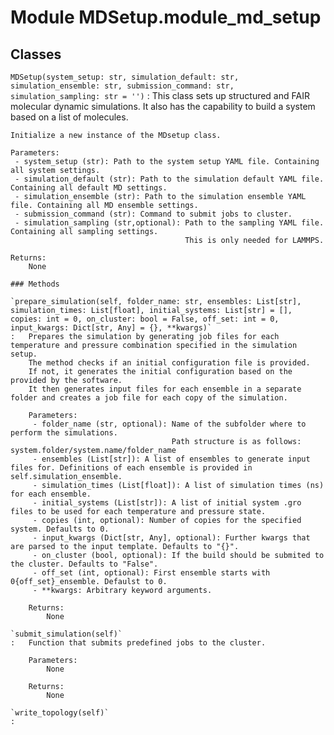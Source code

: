 Module MDSetup.module_md_setup
==============================

Classes
-------

`MDSetup(system_setup: str, simulation_default: str, simulation_ensemble: str, submission_command: str, simulation_sampling: str = '')`
:   This class sets up structured and FAIR molecular dynamic simulations. It also has the capability to build a system based on a list of molecules.
    
    Initialize a new instance of the MDsetup class.
    
    Parameters:
     - system_setup (str): Path to the system setup YAML file. Containing all system settings.
     - simulation_default (str): Path to the simulation default YAML file. Containing all default MD settings.
     - simulation_ensemble (str): Path to the simulation ensemble YAML file. Containing all MD ensemble settings.
     - submission_command (str): Command to submit jobs to cluster.
     - simulation_sampling (str,optional): Path to the sampling YAML file. Containing all sampling settings. 
                                           This is only needed for LAMMPS.
    
    Returns:
        None

    ### Methods

    `prepare_simulation(self, folder_name: str, ensembles: List[str], simulation_times: List[float], initial_systems: List[str] = [], copies: int = 0, on_cluster: bool = False, off_set: int = 0, input_kwargs: Dict[str, Any] = {}, **kwargs)`
    :   Prepares the simulation by generating job files for each temperature and pressure combination specified in the simulation setup.
        The method checks if an initial configuration file is provided. 
        If not, it generates the initial configuration based on the provided by the software.
        It then generates input files for each ensemble in a separate folder and creates a job file for each copy of the simulation.
        
        Parameters:
         - folder_name (str, optional): Name of the subfolder where to perform the simulations.
                                        Path structure is as follows: system.folder/system.name/folder_name
         - ensembles (List[str]): A list of ensembles to generate input files for. Definitions of each ensemble is provided in self.simulation_ensemble.
         - simulation_times (List[float]): A list of simulation times (ns) for each ensemble.
         - initial_systems (List[str]): A list of initial system .gro files to be used for each temperature and pressure state.
         - copies (int, optional): Number of copies for the specified system. Defaults to 0.
         - input_kwargs (Dict[str, Any], optional): Further kwargs that are parsed to the input template. Defaults to "{}".
         - on_cluster (bool, optional): If the build should be submited to the cluster. Defaults to "False".
         - off_set (int, optional): First ensemble starts with 0{off_set}_ensemble. Defaulst to 0.
         - **kwargs: Arbitrary keyword arguments.
        
        Returns:
            None

    `submit_simulation(self)`
    :   Function that submits predefined jobs to the cluster.
        
        Parameters:
            None
        
        Returns:
            None

    `write_topology(self)`
    :